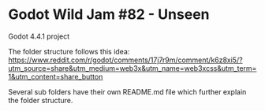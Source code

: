 # Godot Wild Jam #82 - Unseen
Godot 4.4.1 project

The folder structure follows this idea: https://www.reddit.com/r/godot/comments/17j7r9m/comment/k6z8xi5/?utm_source=share&utm_medium=web3x&utm_name=web3xcss&utm_term=1&utm_content=share_button

Several sub folders have their own README.md file which further explain the folder structure.
